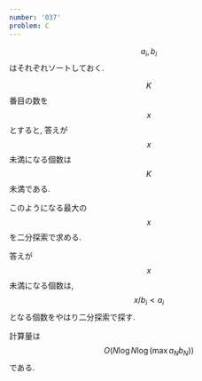 ```yaml
---
number: '037'
problem: C
---
```

$$ a_i, b_i $$ はそれぞれソートしておく.

$$ K $$ 番目の数を $$ x $$ とすると, 答えが $$ x $$ 未満になる個数は $$ K $$ 未満である.

このようになる最大の $$ x $$ を二分探索で求める.

答えが $$ x $$ 未満になる個数は, $$ x/b_i \lt a_i $$ となる個数をやはり二分探索で探す.

計算量は $$ O(N\log N \log(\max a_Nb_N)) $$ である.
